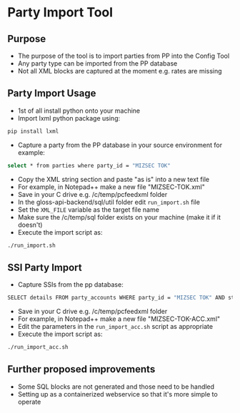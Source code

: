 # Party Import Tool

## Purpose

* The purpose of the tool is to import parties from PP into the Config Tool
* Any party type can be imported from the PP database
* Not all XML blocks are captured at the moment e.g. rates are missing

## Party Import Usage

* 1st of all install python onto your machine
* Import lxml python package using:
````bash
pip install lxml
````

* Capture a party from the PP database in your source environment for example:
````bash
select * from parties where party_id = "MIZSEC TOK"

````
* Copy the XML string section and paste "as is" into a new text file
* For example, in Notepad++ make a new file "MIZSEC-TOK.xml" 
* Save in your C drive e.g. /c/temp/pcfeedxml folder
* In the gloss-api-backend/sql/util folder edit `run_import.sh` file
* Set the `XML_FILE` variable as the target file name
* Make sure the /c/temp/sql folder exists on your machine (make it if it doesn't)
* Execute the import script as:
````bash
./run_import.sh
````

## SSI Party Import
* Capture SSIs from the pp database:
```bash
SELECT details FROM party_accounts WHERE party_id = "MIZSEC TOK" AND status = "A"

````

* Save in your C drive e.g. /c/temp/pcfeedxml folder
* For example, in Notepad++ make a new file "MIZSEC-TOK-ACC.xml" 
* Edit the parameters in the `run_import_acc.sh` script as appropriate
* Execute the import script as:
````bash
./run_import_acc.sh
````

## Further proposed improvements

 * Some SQL blocks are not generated and those need to be handled
 * Setting up as a containerized webservice so that it's more simple to operate 

